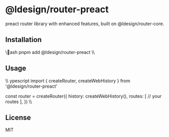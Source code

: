 # @ldesign/router-preact

preact router library with enhanced features, built on @ldesign/router-core.

## Installation

\\\ash
pnpm add @ldesign/router-preact
\\\

## Usage

\\\	ypescript
import { createRouter, createWebHistory } from '@ldesign/router-preact'

const router = createRouter({
  history: createWebHistory(),
  routes: [
    // your routes
  ],
})
\\\

## License

MIT
